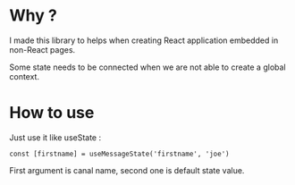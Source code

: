 # Why ?

I made this library to helps when creating React application embedded in non-React pages.

Some state needs to be connected when we are not able to create a global context.

# How to use

Just use it like useState :

```tsx
const [firstname] = useMessageState('firstname', 'joe')
```

First argument is canal name, second one is default state value.
